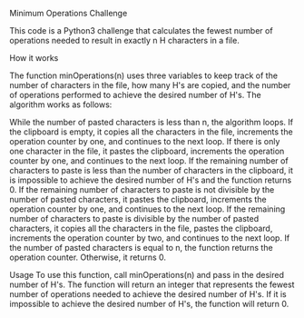 Minimum Operations Challenge

This code is a Python3 challenge that calculates the fewest number of operations needed to result in exactly n H characters in a file.

How it works

The function minOperations(n) uses three variables to keep track of the number of characters in the file, how many H's are copied, and the number of operations performed to achieve the desired number of H's. The algorithm works as follows:

While the number of pasted characters is less than n, the algorithm loops.
If the clipboard is empty, it copies all the characters in the file, increments the operation counter by one, and continues to the next loop.
If there is only one character in the file, it pastes the clipboard, increments the operation counter by one, and continues to the next loop.
If the remaining number of characters to paste is less than the number of characters in the clipboard, it is impossible to achieve the desired number of H's and the function returns 0.
If the remaining number of characters to paste is not divisible by the number of pasted characters, it pastes the clipboard, increments the operation counter by one, and continues to the next loop.
If the remaining number of characters to paste is divisible by the number of pasted characters, it copies all the characters in the file, pastes the clipboard, increments the operation counter by two, and continues to the next loop.
If the number of pasted characters is equal to n, the function returns the operation counter. Otherwise, it returns 0.


Usage
To use this function, call minOperations(n) and pass in the desired number of H's. The function will return an integer that represents the fewest number of operations needed to achieve the desired number of H's. If it is impossible to achieve the desired number of H's, the function will return 0.
